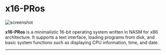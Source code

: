 # x16-PRos

![screenshot](https://github.com/PRoX2011/x16-PRos/screenshots/1.png)


**x16-PRos**
 is a minimalistic 16-bit operating system written in NASM for x86 architecture. It supports a text interface, loading programs from disk, and basic system functions such as displaying CPU information, time, and date.

---
